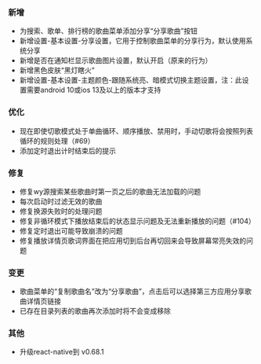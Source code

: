 ### 新增

- 为搜索、歌单、排行榜的歌曲菜单添加分享“分享歌曲”按钮
- 新增设置-基本设置-分享设置，它用于控制歌曲菜单的分享行为，默认使用系统分享
- 新增是否在通知栏显示歌曲图片设置，默认开启（原来的行为）
- 新增黑色皮肤“黑灯瞎火”
- 新增设置-基本设置-主题颜色-跟随系统亮、暗模式切换主题设置，注：此设置需要android 10或ios 13及以上的版本才支持

### 优化

- 现在即使切歌模式处于单曲循环、顺序播放、禁用时，手动切歌将会按照列表循环的规则处理（#69）
- 添加定时退出计时结束后的提示

### 修复

- 修复wy源搜索某些歌曲时第一页之后的歌曲无法加载的问题
- 每次启动时过滤无效的歌曲
- 修复换源失败时的处理问题
- 修复非循环模式下播放结束后的状态显示问题及无法重新播放的问题（#104）
- 修复定时退出可能导致崩溃的问题
- 修复播放详情页歌词界面在把应用切到后台再切回来会导致屏幕常亮失效的问题

### 变更

- 歌曲菜单的“复制歌曲名”改为“分享歌曲”，点击后可以选择第三方应用分享歌曲详情页链接
- 已存在目录列表的歌曲再次添加时将不会变成移除

### 其他

- 升级react-native到 v0.68.1
